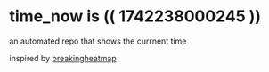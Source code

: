 # time_now is (( 1742238000245 ))

an automated repo that shows the currnent time

inspired by [breakingheatmap](https://github.com/breakingheatmap/breakingheatmap)